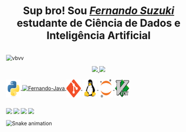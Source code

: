 <div>
  <h1 align="center">Sup bro! Sou <a href="https://www.linkedin.com/in/fernando-suzuki-3b6751235/"><i>Fernando Suzuki</i></a> estudante de Ciência de Dados e Inteligência Artificial</h1>
  
<br>![vbvv](https://user-images.githubusercontent.com/101721229/172076856-9254d8b5-4046-458c-bc78-2ba2b6fb7557.gif)
  
</div>

<div align="center">
  <a href="https://github.com/ofernandosuzuki">
  <img height="150em" src="https://github-readme-stats.vercel.app/api?username=ofernandosuzuki&show_icons=true&theme=github_dark&include_all_commits=true&count_private=true"/>
  <img height="150em" src="https://github-readme-stats.vercel.app/api/top-langs/?username=ofernandosuzuki&layout=compact&langs_count=7&theme=github_dark"/>
</div>
  
<div style="display: inline_block"><br>
  <img align="center" alt="Fernando-Python" height="50" width="40" src="https://raw.githubusercontent.com/devicons/devicon/master/icons/python/python-original.svg">
  <img align="center" alt="Fernando-Java" height="50" width="40" src="https://cdn.jsdelivr.net/gh/devicons/devicon/icons/java/java-plain.svg" />
  <img align="center" alt="git" height="50" width="40" src="https://raw.githubusercontent.com/devicons/devicon/master/icons/git/git-original.svg">
  <img align="center" alt="linux" height="50" width="40" src="https://raw.githubusercontent.com/devicons/devicon/master/icons/linux/linux-original.svg">
  <img align="center" alt="jupyter" height="50" width="40" src="https://raw.githubusercontent.com/devicons/devicon/master/icons/jupyter/jupyter-original.svg">
  <img align="center" alt="vim" height="50" width="40" src="https://github.com/devicons/devicon/blob/master/icons/vim/vim-original.svg">
</div>


  
  ##

<div> 
  <a href="https://instagram.com/ofernandosuzuki" target="_blank"><img src="https://img.shields.io/badge/-Instagram-%23E4405F?style=for-the-badge&logo=instagram&logoColor=white" target="_blank"></a>
 <a href="https://discordapp.com/users/FernandoSuzuki#0971" target="_blank"><img src="https://img.shields.io/badge/Discord-7289DA?style=for-the-badge&logo=discord&logoColor=white" target="_blank"></a> 
  <a href = "mailto:ofernandosuzuki@gmail.com"><img src="https://img.shields.io/badge/-Gmail-%23333?style=for-the-badge&logo=gmail&logoColor=white" target="_blank"></a>
  <a href="https://www.linkedin.com/in/fernando-suzuki-3b6751235/" target="_blank"><img src="https://img.shields.io/badge/-LinkedIn-%230077B5?style=for-the-badge&logo=linkedin&logoColor=white" target="_blank"></a> 
  
  ![Snake animation](https://github.com/ofernandosuzuki/ofernandosuzuki/blob/output/github-contribution-grid-snake.svg)
 
</div>
 
